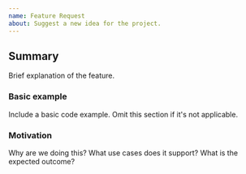 ```yaml
---
name: Feature Request
about: Suggest a new idea for the project.
---
```


## Summary

Brief explanation of the feature.

### Basic example

Include a basic code example. Omit this section if it's not applicable.

### Motivation

Why are we doing this? What use cases does it support? What is the expected outcome?
